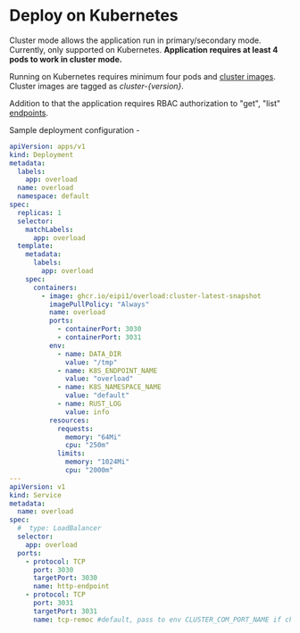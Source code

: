 # Deploy on Kubernetes

Cluster mode allows the application run in primary/secondary mode. Currently, only supported on Kubernetes.
**Application requires at least 4 pods to work in cluster mode.**

Running on Kubernetes requires minimum four pods and [cluster images](https://github.com/eipi1/overload/pkgs/container/overload).
Cluster images are tagged as *cluster-{version}*.

Addition to that the application requires RBAC authorization to "get", "list" [endpoints](https://kubernetes.io/docs/reference/generated/kubernetes-api/v1.22/#endpoints-v1-core).

Sample deployment configuration -
```yaml
apiVersion: apps/v1
kind: Deployment
metadata:
  labels:
    app: overload
  name: overload
  namespace: default
spec:
  replicas: 1
  selector:
    matchLabels:
      app: overload
  template:
    metadata:
      labels:
        app: overload
    spec:
      containers:
        - image: ghcr.io/eipi1/overload:cluster-latest-snapshot
          imagePullPolicy: "Always"
          name: overload
          ports:
            - containerPort: 3030
            - containerPort: 3031
          env:
            - name: DATA_DIR
              value: "/tmp"
            - name: K8S_ENDPOINT_NAME
              value: "overload"
            - name: K8S_NAMESPACE_NAME
              value: "default"
            - name: RUST_LOG
              value: info
          resources:
            requests:
              memory: "64Mi"
              cpu: "250m"
            limits:
              memory: "1024Mi"
              cpu: "2000m"
---
apiVersion: v1
kind: Service
metadata:
  name: overload
spec:
  #  type: LoadBalancer
  selector:
    app: overload
  ports:
    - protocol: TCP
      port: 3030
      targetPort: 3030
      name: http-endpoint
    - protocol: TCP
      port: 3031
      targetPort: 3031
      name: tcp-remoc #default, pass to env CLUSTER_COM_PORT_NAME if changed
```